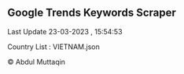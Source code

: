 

## Google Trends Keywords Scraper 
 
Last Update 23-03-2023 , 15:54:53

Country List :
VIETNAM.json



© Abdul Muttaqin 
